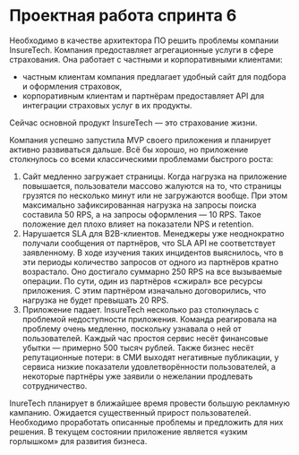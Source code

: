 # Проектная работа спринта 6

Необходимо в качестве архитектора ПО решить проблемы компании InsureTech. Компания предоставляет агрегационные услуги в сфере страхования. Она работает с частными и корпоративными клиентами:
   - частным клиентам компания предлагает удобный сайт для подбора и оформления страховок,
   - корпоративным клиентам и партнёрам предоставляет API для интеграции страховых услуг в их продукты.

Сейчас основной продукт InsureTech — это страхование жизни.

Компания успешно запустила MVP своего приложения и планирует активно развиваться дальше. Всё бы хорошо, но приложение столкнулось со всеми классическими проблемами быстрого роста:
   1. Сайт медленно загружает страницы. Когда нагрузка на приложение повышается, пользователи массово жалуются на то, что страницы грузятся по несколько минут или не загружаются вообще. При этом максимально зафиксированная нагрузка на запросы поиска составила 50 RPS, а на запросы оформления — 10 RPS. Такое положение дел плохо влияет на показатели NPS и retention.
   2. Нарушается SLA для B2B-клиентов. Менеджеры уже неоднократно получали сообщения от партнёров, что SLA API не соответствует заявленному. В ходе изучения таких инцидентов выяснилось, что в эти периоды количество запросов от одного из партнёров кратно возрастало. Оно достигало суммарно 250 RPS на все вызываемые операции. По сути, один из партнёров «сжирал» все ресурсы приложения. С этим партнёром изначально договорились, что нагрузка не будет превышать 20 RPS.
   3. Приложение падает. InsureTech несколько раз столкнулась с проблемой недоступности приложения. Команда реагировала на проблему очень медленно, поскольку узнавала о ней от пользователей. Каждый час простоя сервис несёт финансовые убытки — примерно 500 тысяч рублей. Также бизнес несёт репутационные потери: в СМИ выходят негативные публикации, у сервиса низкие показатели удовлетворённости пользователей, а некоторые партнёры уже заявили о нежелании продлевать сотрудничество.

InureTech планирует в ближайшее время провести большую рекламную кампанию. Ожидается существенный прирост пользователей.
Необходимо проработать описанные проблемы и предложить для них решения. В текущем состоянии приложение является «узким горлышком» для развития бизнеса.
